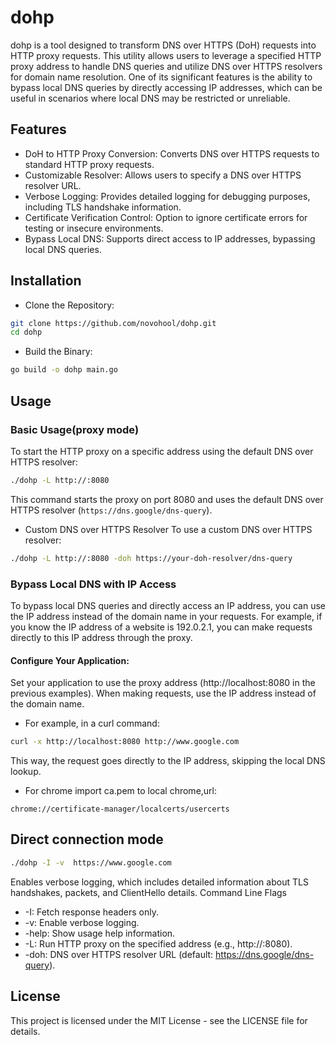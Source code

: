 # dohp
dohp is a tool designed to transform DNS over HTTPS (DoH) requests into HTTP proxy requests. This utility allows users to leverage a specified HTTP proxy address to handle DNS queries and utilize DNS over HTTPS resolvers for domain name resolution. One of its significant features is the ability to bypass local DNS queries by directly accessing IP addresses, which can be useful in scenarios where local DNS may be restricted or unreliable.
## Features
- DoH to HTTP Proxy Conversion: Converts DNS over HTTPS requests to standard HTTP proxy requests.
- Customizable Resolver: Allows users to specify a DNS over HTTPS resolver URL.
- Verbose Logging: Provides detailed logging for debugging purposes, including TLS handshake information.
- Certificate Verification Control: Option to ignore certificate errors for testing or insecure environments.
- Bypass Local DNS: Supports direct access to IP addresses, bypassing local DNS queries.
## Installation
- Clone the Repository:
```bash
git clone https://github.com/novohool/dohp.git
cd dohp
```
- Build the Binary:
```bash
go build -o dohp main.go
```
## Usage
### Basic Usage(proxy mode)
To start the HTTP proxy on a specific address using the default DNS over HTTPS resolver:

```bash
./dohp -L http://:8080
```
This command starts the proxy on port 8080 and uses the default DNS over HTTPS resolver (`https://dns.google/dns-query`).
- Custom DNS over HTTPS Resolver
To use a custom DNS over HTTPS resolver:

```bash
./dohp -L http://:8080 -doh https://your-doh-resolver/dns-query
```
### Bypass Local DNS with IP Access
To bypass local DNS queries and directly access an IP address, you can use the IP address instead of the domain name in your requests. For example, if you know the IP address of a website is 192.0.2.1, you can make requests directly to this IP address through the proxy.

#### Configure Your Application:
Set your application to use the proxy address (http://localhost:8080 in the previous examples).
When making requests, use the IP address instead of the domain name.
- For example, in a curl command:
```bash
curl -x http://localhost:8080 http://www.google.com
```
This way, the request goes directly to the IP address, skipping the local DNS lookup.
- For chrome
import ca.pem to local chrome,url:
```
chrome://certificate-manager/localcerts/usercerts
```
## Direct connection mode
```bash
./dohp -I -v  https://www.google.com
```
Enables verbose logging, which includes detailed information about TLS handshakes, packets, and ClientHello details.
Command Line Flags
- -I: Fetch response headers only.
- -v: Enable verbose logging.
- -help: Show usage help information.
- -L: Run HTTP proxy on the specified address (e.g., http://:8080).
- -doh: DNS over HTTPS resolver URL (default: https://dns.google/dns-query).
## License
This project is licensed under the MIT License - see the LICENSE file for details.
